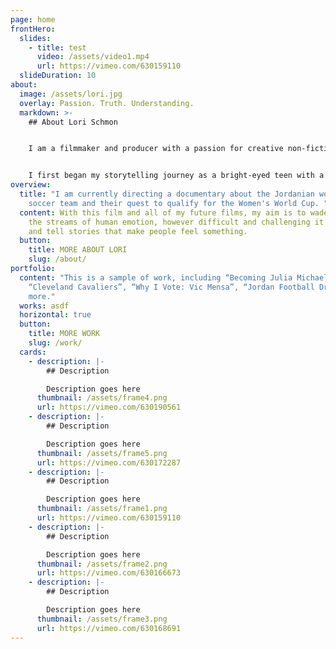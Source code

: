 ```yaml
---
page: home
frontHero:
  slides:
    - title: test
      video: /assets/video1.mp4
      url: https://vimeo.com/630159110
  slideDuration: 10
about:
  image: /assets/lori.jpg
  overlay: Passion. Truth. Understanding.
  markdown: >-
    ## About Lori Schmon


    I am a filmmaker and producer with a passion for creative non-fiction storytelling. I have eight years of experience directing and producing videos for Vevo, MTV, and various corporations/universities.


    I first began my storytelling journey as a bright-eyed teen with a love for video cameras and editing. Soon enough, that passion developed into something much deeper and personal: I wanted to understand people and tell their stories in hopes of revealing truth about the world we live in today. The more we can connect with people from all walks of life — from different societies, cultures and religions — the more we’ll begin to understand each other and have more compassion.
overview:
  title: "I am currently directing a documentary about the Jordanian women's
    soccer team and their quest to qualify for the Women's World Cup. "
  content: With this film and all of my future films, my aim is to wade through
    the streams of human emotion, however difficult and challenging it might be,
    and tell stories that make people feel something.
  button:
    title: MORE ABOUT LORI
    slug: /about/
portfolio:
  content: "This is a sample of work, including “Becoming Julia Michaels”,
    “Cleveland Cavaliers”, “Why I Vote: Vic Mensa”, “Jordan Football Dreams” and
    more."
  works: asdf
  horizontal: true
  button:
    title: MORE WORK
    slug: /work/
  cards:
    - description: |-
        ## Description

        Description goes here
      thumbnail: /assets/frame4.png
      url: https://vimeo.com/630190561
    - description: |-
        ## Description

        Description goes here
      thumbnail: /assets/frame5.png
      url: https://vimeo.com/630172287
    - description: |-
        ## Description

        Description goes here
      thumbnail: /assets/frame1.png
      url: https://vimeo.com/630159110
    - description: |-
        ## Description

        Description goes here
      thumbnail: /assets/frame2.png
      url: https://vimeo.com/630166673
    - description: |-
        ## Description

        Description goes here
      thumbnail: /assets/frame3.png
      url: https://vimeo.com/630168691
---
```


